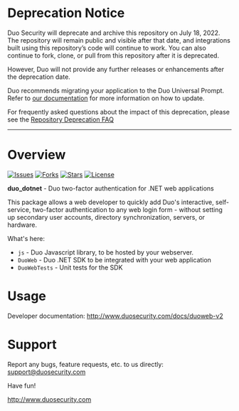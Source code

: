 # Deprecation Notice

Duo Security will deprecate and archive this repository on July 18, 2022. The repository will remain public and visible after that date, and integrations built using this repository’s code will continue to work. You can also continue to fork, clone, or pull from this repository after it is deprecated.

However, Duo will not provide any further releases or enhancements after the deprecation date.

Duo recommends migrating your application to the Duo Universal Prompt. Refer to [our documentation](https://duo.com/docs/universal-prompt-update-guide) for more information on how to update.

For frequently asked questions about the impact of this deprecation, please see the [Repository Deprecation FAQ](https://duosecurity.github.io/faq.html)

----

# Overview

[![Issues](https://img.shields.io/github/issues/duosecurity/duo_dotnet)](https://github.com/duosecurity/duo_dotnet/issues)
[![Forks](https://img.shields.io/github/forks/duosecurity/duo_dotnet)](https://github.com/duosecurity/duo_dotnet/network/members)
[![Stars](https://img.shields.io/github/stars/duosecurity/duo_dotnet)](https://github.com/duosecurity/duo_dotnet/stargazers)
[![License](https://img.shields.io/badge/License-View%20License-orange)](https://github.com/duosecurity/duo_dotnet/blob/master/LICENSE)

**duo_dotnet** - Duo two-factor authentication for .NET web applications

This package allows a web developer to quickly add Duo's interactive, self-service, two-factor authentication to any web login form - without setting up secondary user accounts, directory synchronization, servers, or hardware.

What's here:

* `js` - Duo Javascript library, to be hosted by your webserver.
* `DuoWeb` - Duo .NET SDK to be integrated with your web application
* `DuoWebTests` - Unit tests for the SDK

# Usage

Developer documentation: <http://www.duosecurity.com/docs/duoweb-v2>

# Support

Report any bugs, feature requests, etc. to us directly:
support@duosecurity.com

Have fun!

<http://www.duosecurity.com>
